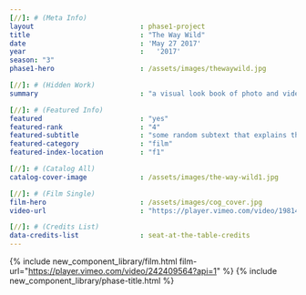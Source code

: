 ```yaml
---
[//]: # (Meta Info)
layout 							: phase1-project
title 							: "The Way Wild"
date 							: 'May 27 2017'
year 							:	'2017'
season: "3"
phase1-hero                     : /assets/images/thewaywild.jpg

[//]: # (Hidden Work)
summary                         : "a visual look book of photo and video for client"

[//]: # (Featured Info)
featured 						: "yes"
featured-rank 					: "4"
featured-subtitle				: "some random subtext that explains this two word title"
featured-category				: "film"
featured-index-location			: "f1"

[//]: # (Catalog All)
catalog-cover-image				: /assets/images/the-way-wild1.jpg

[//]: # (Film Single)
film-hero						: /assets/images/cog_cover.jpg
video-url						: "https://player.vimeo.com/video/198145423?api=1"

[//]: # (Credits List)
data-credits-list 				: seat-at-the-table-credits
---
```

{% include new_component_library/film.html film-url="https://player.vimeo.com/video/242409564?api=1" %}
{% include new_component_library/phase-title.html %}
